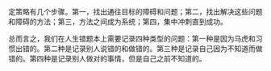定策略有几个步骤。第一，找出通往目标的障碍和问题；第二，找出解决这些问题和障碍的方法；第三，方法之间成为系统；第四，集中冲刺直到成功。

总而言之，我们在人生错题本上需要记录四种类型的问题：第一种是因为马虎和习惯出错的。第二种是记录别人说错的和做错的。第三种是记录自己因为不知道而做错的。第四种是记录别人做对的事情，但是自己之前不知道的。